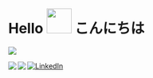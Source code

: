 # Hello  <img src="https://camo.githubusercontent.com/e8e7b06ecf583bc040eb60e44eb5b8e0ecc5421320a92929ce21522dbc34c891/68747470733a2f2f6d656469612e67697068792e636f6d2f6d656469612f6876524a434c467a6361737252346961377a2f67697068792e676966" width="50px" height="50px" />  こんにちは
 

![](https://komarev.com/ghpvc/?username=pokopoko02)


<a href="https://github.com/anuraghazra/github-readme-stats">
  <img align="left" src="https://github-readme-stats.vercel.app/api?username=pokopoko02&count_private=true&show_icons=true&theme=tokyonight"/>
</a>
<a href="https://github.com/anuraghazra/github-readme-stats">
  <img align="left" src="https://github-readme-stats.vercel.app/api/top-langs/?username=pokopoko02&show_icons=true&theme=tokyonight"/>
</a>

<!-- LinkedInバッジ -->
[![LinkedIn](https://img.shields.io/badge/LinkedIn-0077B5?style=for-the-badge&logo=linkedin&logoColor=white)](https://jp.linkedin.com/in/ryo-nagai-119911200)
